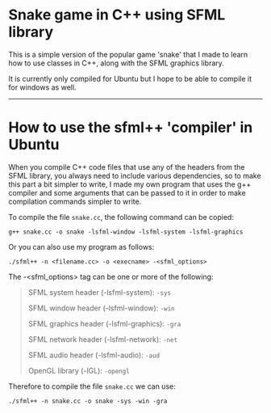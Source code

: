 # Snake game in C++ using SFML library

This is a simple version of the popular game 'snake' that I 
made to learn how to use classes in C++, along with the SFML graphics library.

It is currently only compiled for Ubuntu but I hope to be able to 
compile it for windows as well.

---

# How to use the sfml++ 'compiler' in Ubuntu
When you compile C++ code files that use any of the headers from the
SFML library, you always need to include various dependencies, so to make this part
a bit simpler to write, I made my own program that uses the g++ compiler
and some arguments that can be passed to it in order to make compilation commands simpler to write.

To compile the file `snake.cc`, the following command can be copied:

`g++ snake.cc -o snake -lsfml-window -lsfml-system -lsfml-graphics`

  
Or you can also use my program as follows:
 
`./sfml++ -n <filename.cc> -o <execname> -<sfml_options>`
 
The -<sfml_options> tag can be one or more of the following:
> 
> SFML system header (-lsfml-system): `-sys`
> 
> SFML window header (-lsfml-window): `-win`
> 
> SFML graphics header (-lsfml-graphics): `-gra`
> 
> SFML network header (-lsfml-network): `-net`
> 
> SFML audio header (-lsfml-audio): `-aud`
> 
> OpenGL library (-lGL): `-opengl`
 
  
 
Therefore to compile the file `snake.cc` we can use:
 
`./sfml++ -n snake.cc -o snake -sys -win -gra`
 
 


